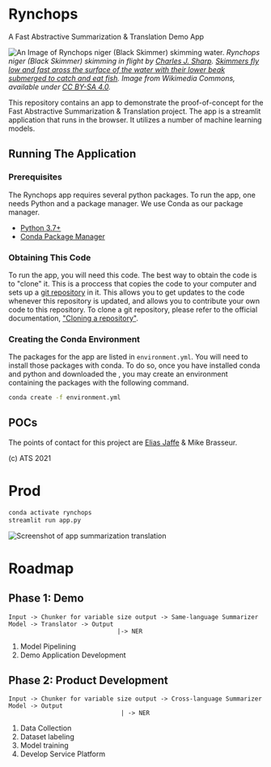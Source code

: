 # Rynchops
A Fast Abstractive Summarization & Translation Demo App

![An Image of Rynchops niger (Black Skimmer) skimming water.](https://upload.wikimedia.org/wikipedia/commons/2/27/Black_skimmer_%28Rynchops_niger%29_in_flight.jpg)
_Rynchops niger (Black Skimmer) skimming in flight by [Charles J. Sharp](https://en.wikipedia.org/wiki/File:Black_skimmer_(Rynchops_niger)_in_flight.jpg). [Skimmers fly low and fast aross the surface of the water with their lower beak submerged to catch and eat fish](https://youtu.be/Rg6k-9tkhYA). Image from Wikimedia Commons, available under [CC BY-SA 4.0](https://creativecommons.org/licenses/by-sa/4.0/deed.en)._

This repository contains an app to demonstrate the proof-of-concept for the Fast Abstractive Summarization & Translation project. The app is a streamlit application that runs in the browser. It utilizes a number of machine learning models.

## Running The Application

### Prerequisites
The Rynchops app requires several python packages. To run the app, one needs Python and a package manager. We use Conda as our package manager.
  * [Python 3.7+](https://www.python.org/downloads/)
  * [Conda Package Manager](https://docs.conda.io/projects/conda/en/latest/user-guide/install/index.html)

### Obtaining This Code
To run the app, you will need this code. The best way to obtain the code is to "clone" it. This is a proccess that copies the code to your computer and sets up a [git repository](https://docs.github.com/en/repositories/creating-and-managing-repositories/about-repositories) in it. This allows you to get updates to the code whenever this repository is updated, and allows you to contribute your own code to this repository. To clone a git repository, please refer to the official documentation, ["Cloning a repository"](https://docs.github.com/en/repositories/creating-and-managing-repositories/cloning-a-repository).

### Creating the Conda Environment
The packages for the app are listed in `environment.yml`. You will need to install those packages with conda. To do so, once you have installed conda and python and downloaded the , you may create an environment containing the packages with the following command.
```bash
conda create -f environment.yml
```

## POCs
The points of contact for this project are [Elias Jaffe](https://github.com/Ejjaffe) & Mike Brasseur.

(c) ATS 2021

# Prod
```bash
conda activate rynchops
streamlit run app.py
```
![Screenshot of app summarization translation](https://github.com/Ejjaffe/Rynchops/blob/main/img/screenshot1.PNG)

# Roadmap
## Phase 1: Demo
```
Input -> Chunker for variable size output -> Same-language Summarizer Model -> Translator -> Output
                              |-> NER 
```
1. Model Pipelining
2. Demo Application Development

## Phase 2: Product Development
```
Input -> Chunker for variable size output -> Cross-language Summarizer Model -> Output
                               | -> NER
```
1. Data Collection
2. Dataset labeling
3. Model training
4. Develop Service Platform

